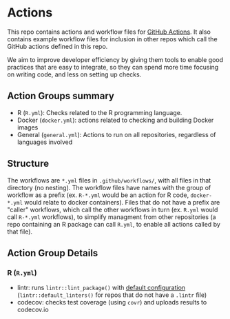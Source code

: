 # Actions

This repo contains actions and workflow files for [GitHub Actions](https://github.com/features/actions).
It also contains example workflow files for inclusion in other repos which call the GitHub actions defined in this repo.

We aim to improve developer efficiency by giving them tools to enable good practices that are easy to integrate, so they can spend more time focusing on writing code, and less on setting up checks.

## Action Groups summary

* R (`R.yml`): Checks related to the R programming language.
* Docker (`docker.yml`): actions related to checking and building Docker images
* General (`general.yml`): Actions to run on all repositories, regardless of languages involved

## Structure

The workflows are `*.yml` files in `.github/workflows/`, with all files in that directory (no nesting).
The workflow files have names with the group of workflow as a prefix (ex. `R-*.yml` would be an action for R code, `docker-*.yml` would relate to docker containers).
Files that do not have a prefix are "caller" workflows, which call the other workflows in turn (ex. `R.yml` would call `R-*.yml` workflows), to simplify managment from other repositories (a repo containing an R package can call `R.yml`, to enable all actions called by that file).

## Action Group Details

### R (`R.yml`)

* lintr: runs `lintr::lint_package()` with [default configuration](https://lintr.r-lib.org/articles/lintr.html#configuring-linters) (`lintr::default_linters()` for repos that do not have a `.lintr` file)
* codecov: checks test coverage (using `covr`) and uploads results to codecov.io
